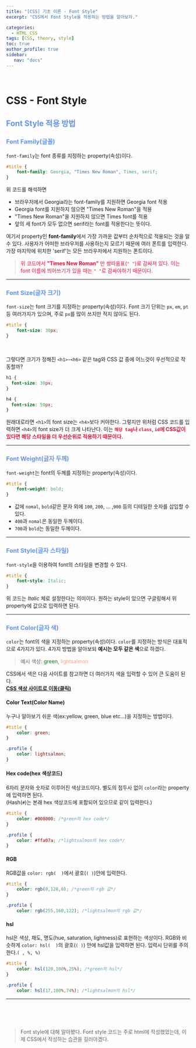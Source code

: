 ```yaml
---
title: "[CSS] 기초 이론 - Font Style"
excerpt: "CSS에서 Font Style을 적용하는 방법을 알아보자."

categories: 
  - HTML_CSS
tags: [CSS, theory, style]
toc: true
author_profile: true 
sidebar:
   nav: "docs"
---
```


<br>

# CSS - Font Style
## <span style="color:cornflowerblue">**Font Style 적용 방법**</span>
### <span style="color:cornflowerblue">**Font Family(글꼴)**</span>
`font-family`는 font 종류를 지정하는 property(속성)이다.
```css
#title {
    font-family: Georgia, "Times New Roman", Times, serif;
}
```
위 코드를 해석하면
- 브라우저에서 Georgia라는 font-family를 지원하면  Georgia font 적용
- Georgia font를 지원하지 않으면 "Times New Roman"을 적용
- "Times New Roman"을 지원하지 않으면 Times font를 적용
- 앞의 세 font가 모두 없으면 serif라는 font를 적용한다는 뜻이다.

여기서 property인 **font-family**에서 가장 가까운 값부터 순차적으로 적용되는 것을 알 수 있다. 사용자가 어떠한 브라우저를 사용하는지 모르기 때문에 여러 폰트를 입력한다. 가장 마지막에 위치한 'serif'는 모든 브라우저에서 지원하는 폰트이다.
><span style="color:crimson">위 코드에서 **"Times New Roman"** 만 쌍따옴표(`" "`)로 감싸져 있다. 이는 font 이름에 띄어쓰기가 있을 때는 `" "`로 감싸야하기 때문이다.</span>

---
### <span style="color:cornflowerblue">**Font Size(글자 크기)**</span>
`font-size`는 font 크기를 지정하는 property(속성)이다. Font 크기 단위는 `px`, `em`, `pt` 등 여러가지가 있으며, 주로 `px`를 많이 쓰지만 적지 않아도 된다.
```css
#title {
    font-size: 30px;
}
```
<br> 

그렇다면 크기가 정해진 `<h1>~<h6>` 같은 tag와 CSS 값 중에 어느것이 우선적으로 작동할까?
```css
h1 {
  font-size: 30px;
}

h4 {
  font-size: 50px;
}
```
원래대로라면 `<h1>`의 font size는 `<h4>`보다 커야한다. 그렇지만 위처럼 CSS 코드를 입력하면 `<h4>`의 font size가 더 크게 나타난다. 이는 <span style="color:crimson"><b>`해당 tag`나 `class`, `id`에 CSS값이 있다면 해당 스타일을 더 우선순위로 적용하기 때문이다.</b></span>

---

### <span style="color:cornflowerblue">**Font Weight(글자 두께)**</span>
`font-weight`는 font의 두께를 지정하는 property(속성)이다.
```css
#title {
    font-weight: bold;
}
```
- 값에 `nomal`, `bold`같은 문자 외에 `100`, `200`, ... ,`900` 등의 디테일한 숫자를 삽입할 수 있다.
- `400`과 `nomal`은 동일한 두께이다.
- `700`과 `bold`는 동일한 두께이다.

---

### <span style="color:cornflowerblue">**Font Style(글자 스타일)**</span>
`font-style`을 이용하여 font의 스타일을 변경할 수 있다.
```css
#title {
    font-style: Italic;
}
```
위 코드는 _Italic_ 체로 설정한다는 의미이다. 원하는 style이 있으면 구글링해서 위 property에 값으로 입력하면 된다.

---

### <span style="color:cornflowerblue">**Font Color(글자 색)**</span>
`color`는 font의 색을 지정하는 property(속성)이다. `color`를 지정하는 방식은 대표적으로 4가지가 있다. 4가지 방법을 알아보되 **예시는 모두 같은 색**으로 하겠다.<br> 
>예시 색상: <span style="color:green">green</span>, <span style="color:lightsalmon">lightsalmon</span>

CSS에서 색은 다음 사이트를 참고하면 더 여러가지 색을 입력할 수 있어 큰 도움이 된다.<br>
<a href="https://www.w3.org/wiki/CSS/Properties/color/keywords" target="_black">**CSS 색상 사이트로 이동(클릭)**</a>

#### Color Text(Color Name)
누구나 알아보기 쉬운 색(ex:yellow, green, blue etc...)을 지정하는 방법이다.
```css
#title {
    color: green;
}

.profile {
    color: lightsalmon;
}
```

#### Hex code(hex 색상코드)
6자리 문자와 숫자로 이루어진 색상코드이다. 별도의 접두사 없이 `color`라는 property에 입력하면 된다.<br> (Hash(`#`)는 본래 hex 색상코드에 포함되어 있으므로 같이 입력한다.)
```css
#title {
    color: #008000; /*green의 hex code*/
}

.profile {
    color: #ffa07a; /*lightsalmon의 hex code*/
}
```

#### RGB
RGB값을 `color: rgb(  )`에서 괄호(`( )`)안에 입력한다.
```css
#title {
    color: rgb(0,128,0); /*green의 rgb 값*/
}

.profile {
    color: rgb(255,160,122); /*lightsalmon의 rgb 값*/
```

#### hsl
hsl은 색상, 채도, 명도(hue, saturation, lightness)로 표현하는 색상이다. RGB와 비슷하게 `color: hsl(  )`의 괄호(`( )`) 안에 hsl값을 입력하면 된다. 입력시 단위를 주의한다.`( , %, %)`
```css
#title {
    color: hsl(120,100%,25%); /*green의 hsl*/
}

.profile {
    color: hsl(17,100%,74%); /*lightsalmon의 hsl*/
```

---

<br><br>
<br>
>Font style에 대해 알아봤다. Font style 코드는 주로 html에 작성했었는데, 이제 CSS에서 작성하는 습관을 길러야겠다.